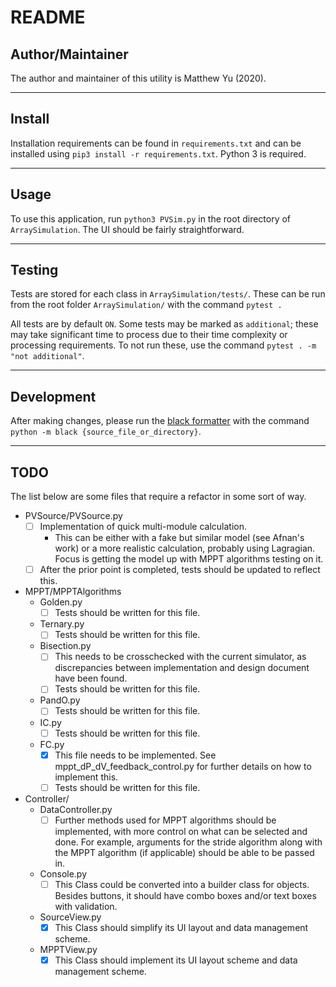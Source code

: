 # README

## Author/Maintainer

The author and maintainer of this utility is Matthew Yu (2020).

---

## Install

Installation requirements can be found in `requirements.txt` and can be
installed using `pip3 install -r requirements.txt`. Python 3 is required.

---

## Usage

To use this application, run `python3 PVSim.py` in the root directory of
`ArraySimulation`. The UI should be fairly straightforward.

---

## Testing

Tests are stored for each class in `ArraySimulation/tests/`. These can be run
from the root folder `ArraySimulation/` with the command `pytest .`

All tests are by default `ON`. Some tests may be marked as `additional`; these
may take significant time to process due to their time complexity or processing
requirements. To not run these, use the command `pytest . -m "not additional"`.

---

## Development

After making changes, please run the [black formatter](https://github.com/psf/black) with the command
`python -m black {source_file_or_directory}`.

---

## TODO

The list below are some files that require a refactor in some sort of way.

- PVSource/PVSource.py
  - [ ] Implementation of quick multi-module calculation.
    - This can be either with a fake but similar model (see Afnan's work) or a
      more realistic calculation, probably using Lagragian. Focus is getting the
      model up with MPPT algorithms testing on it.
  - [ ] After the prior point is completed, tests should be updated to reflect this.
- MPPT/MPPTAlgorithms
  - Golden.py
    - [ ] Tests should be written for this file.
  - Ternary.py
    - [ ] Tests should be written for this file.
  - Bisection.py
    - [ ] This needs to be crosschecked with the current simulator, as discrepancies
      between implementation and design document have been found.
    - [ ] Tests should be written for this file.
  - PandO.py
    - [ ] Tests should be written for this file.
  - IC.py
    - [ ] Tests should be written for this file.
  - FC.py
    - [x] This file needs to be implemented. See mppt_dP_dV_feedback_control.py
      for further details on how to implement this.
    - [ ] Tests should be written for this file.
- Controller/
  - DataController.py
    - [ ] Further methods used for MPPT algorithms should be implemented, with
      more control on what can be selected and done. For example, arguments for
      the stride algorithm along with the MPPT algorithm (if applicable) should be
      able to be passed in.
  - Console.py
    - [ ] This Class could be converted into a builder class for objects. Besides
      buttons, it should have combo boxes and/or text boxes with validation.
  - SourceView.py
    - [x] This Class should simplify its UI layout and data management scheme.
  - MPPTView.py
    - [x] This Class should implement its UI layout scheme and data management
      scheme.